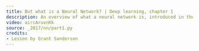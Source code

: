 ```yaml
---
title: But what is a Neural Network? | Deep learning, chapter 1
description: An overview of what a neural network is, introduced in the context of recognizing  hand-written digits.
video: aircAruvnKk
source: _2017/nn/part1.py
credits:
- Lesson by Grant Sanderson
---
```

